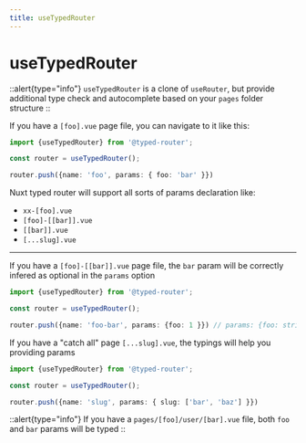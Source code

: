 ```yaml
---
title: useTypedRouter
---
```


# useTypedRouter

::alert{type="info"}
`useTypedRouter` is a clone of `useRouter`, but provide additional type check and autocomplete based on your `pages` folder structure
::


If you have a `[foo].vue` page file, you can navigate to it like this:

```ts
import {useTypedRouter} from '@typed-router';

const router = useTypedRouter();

router.push({name: 'foo', params: { foo: 'bar' }})
```

Nuxt typed router will support all sorts of params declaration like:

- `xx-[foo].vue`
- `[foo]-[[bar]].vue`
- `[[bar]].vue`
- `[...slug].vue`

---

If you have a `[foo]-[[bar]].vue` page file, the `bar` param will be correctly infered as optional in the `params` option

```ts
import {useTypedRouter} from '@typed-router';

const router = useTypedRouter();

router.push({name: 'foo-bar', params: {foo: 1 }}) // params: {foo: string | number, bar?: string | number}
```



If you have a "catch all" page `[...slug].vue`, the typings will help you providing params


```ts
import {useTypedRouter} from '@typed-router';

const router = useTypedRouter();

router.push({name: 'slug', params: { slug: ['bar', 'baz'] }})
```



::alert{type="info"}
If you have a `pages/[foo]/user/[bar].vue` file, both `foo` and `bar` params will be typed
::


